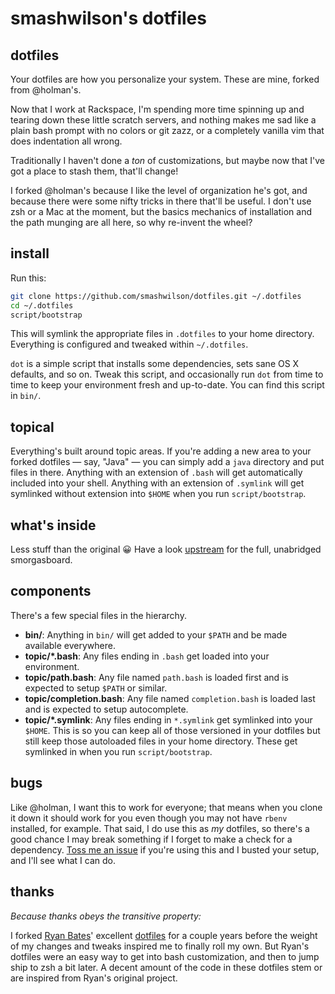 # smashwilson's dotfiles

## dotfiles

Your dotfiles are how you personalize your system. These are mine, forked from
@holman's.

Now that I work at Rackspace, I'm spending more time spinning up and tearing
down these little scratch servers, and nothing makes me sad like a plain bash
prompt with no colors or git zazz, or a completely vanilla vim that does
indentation all wrong.

Traditionally I haven't done a _ton_ of customizations, but maybe now that I've
got a place to stash them, that'll change!

I forked @holman's because I like the level of organization he's got, and because
there were some nifty tricks in there that'll be useful. I don't use zsh or a
Mac at the moment, but the basics mechanics of installation and the path munging
are all here, so why re-invent the wheel?

## install

Run this:

```sh
git clone https://github.com/smashwilson/dotfiles.git ~/.dotfiles
cd ~/.dotfiles
script/bootstrap
```

This will symlink the appropriate files in `.dotfiles` to your home directory.
Everything is configured and tweaked within `~/.dotfiles`.

`dot` is a simple script that installs some dependencies, sets sane OS X
defaults, and so on. Tweak this script, and occasionally run `dot` from
time to time to keep your environment fresh and up-to-date. You can find
this script in `bin/`.

## topical

Everything's built around topic areas. If you're adding a new area to your
forked dotfiles — say, "Java" — you can simply add a `java` directory and put
files in there. Anything with an extension of `.bash` will get automatically
included into your shell. Anything with an extension of `.symlink` will get
symlinked without extension into `$HOME` when you run `script/bootstrap`.

## what's inside

Less stuff than the original :grinning: Have a look
[upstream](https://github.com/holman/dotfiles) for the full, unabridged
smorgasboard.

## components

There's a few special files in the hierarchy.

- **bin/**: Anything in `bin/` will get added to your `$PATH` and be made
  available everywhere.
- **topic/\*.bash**: Any files ending in `.bash` get loaded into your
  environment.
- **topic/path.bash**: Any file named `path.bash` is loaded first and is
  expected to setup `$PATH` or similar.
- **topic/completion.bash**: Any file named `completion.bash` is loaded
  last and is expected to setup autocomplete.
- **topic/\*.symlink**: Any files ending in `*.symlink` get symlinked into
  your `$HOME`. This is so you can keep all of those versioned in your dotfiles
  but still keep those autoloaded files in your home directory. These get
  symlinked in when you run `script/bootstrap`.

## bugs

Like @holman, I want this to work for everyone; that means when you clone it
down it should work for you even though you may not have `rbenv` installed,
for example. That said, I do use this as *my* dotfiles, so there's a good chance
I may break something if I forget to make a check for a dependency. [Toss me
an issue](https://github.com/smashwilson/dotfiles/issues) if you're using this
and I busted your setup, and I'll see what I can do.

## thanks

_Because thanks obeys the transitive property:_

I forked [Ryan Bates](http://github.com/ryanb)' excellent
[dotfiles](http://github.com/ryanb/dotfiles) for a couple years before the
weight of my changes and tweaks inspired me to finally roll my own. But Ryan's
dotfiles were an easy way to get into bash customization, and then to jump ship
to zsh a bit later. A decent amount of the code in these dotfiles stem or are
inspired from Ryan's original project.
